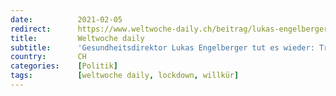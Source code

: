```yaml
---
date:          2021-02-05
redirect:      https://www.weltwoche-daily.ch/beitrag/lukas-engelberger-tut-es-wieder-regierungsraetliches-gelage-mit-13-personen/
title:         Weltwoche daily
subtitle:      'Gesundheitsdirektor Lukas Engelberger tut es wieder: Trotz Lockdown veranstaltet er ein regierungsrätliches Gelage mit 13 Personen'
country:       CH
categories:    [Politik]
tags:          [weltwoche daily, lockdown, willkür]
---
```

